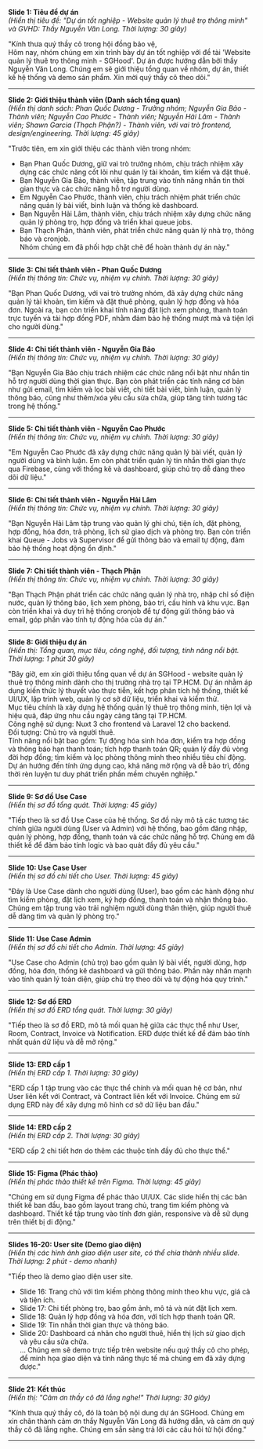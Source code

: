 **Slide 1: Tiêu đề dự án**  
_(Hiển thị tiêu đề: "Dự án tốt nghiệp - Website quản lý thuê trọ thông minh" và GVHD: Thầy Nguyễn Văn Long. Thời lượng: 30 giây)_

"Kính thưa quý thầy cô trong hội đồng bảo vệ,  
Hôm nay, nhóm chúng em xin trình bày dự án tốt nghiệp với đề tài 'Website quản lý thuê trọ thông minh - SGHood'. Dự án được hướng dẫn bởi thầy Nguyễn Văn Long. Chúng em sẽ giới thiệu tổng quan về nhóm, dự án, thiết kế hệ thống và demo sản phẩm. Xin mời quý thầy cô theo dõi."

---

**Slide 2: Giới thiệu thành viên (Danh sách tổng quan)**  
_(Hiển thị danh sách: Phan Quốc Dương - Trưởng nhóm; Nguyễn Gia Bảo - Thành viên; Nguyễn Cao Phước - Thành viên; Nguyễn Hải Lâm - Thành viên; Shawn Garcia (Thạch Phận?) - Thành viên, với vai trò frontend, design/engineering. Thời lượng: 45 giây)_

"Trước tiên, em xin giới thiệu các thành viên trong nhóm:

-   Bạn Phan Quốc Dương, giữ vai trò trưởng nhóm, chịu trách nhiệm xây dựng các chức năng cốt lõi như quản lý tài khoản, tìm kiếm và đặt thuê.
-   Bạn Nguyễn Gia Bảo, thành viên, tập trung vào tính năng nhắn tin thời gian thực và các chức năng hỗ trợ người dùng.
-   Em Nguyễn Cao Phước, thành viên, chịu trách nhiệm phát triển chức năng quản lý bài viết, bình luận và thống kê dashboard.
-   Bạn Nguyễn Hải Lâm, thành viên, chịu trách nhiệm xây dựng chức năng quản lý phòng trọ, hợp đồng và triển khai queue jobs.
-   Bạn Thạch Phận, thành viên, phát triển chức năng quản lý nhà trọ, thông báo và cronjob.  
    Nhóm chúng em đã phối hợp chặt chẽ để hoàn thành dự án này."

---

**Slide 3: Chi tiết thành viên - Phan Quốc Dương**  
_(Hiển thị thông tin: Chức vụ, nhiệm vụ chính. Thời lượng: 30 giây)_

"Bạn Phan Quốc Dương, với vai trò trưởng nhóm, đã xây dựng chức năng quản lý tài khoản, tìm kiếm và đặt thuê phòng, quản lý hợp đồng và hóa đơn. Ngoài ra, bạn còn triển khai tính năng đặt lịch xem phòng, thanh toán trực tuyến và tải hợp đồng PDF, nhằm đảm bảo hệ thống mượt mà và tiện lợi cho người dùng."

---

**Slide 4: Chi tiết thành viên - Nguyễn Gia Bảo**  
_(Hiển thị thông tin: Chức vụ, nhiệm vụ chính. Thời lượng: 30 giây)_

"Bạn Nguyễn Gia Bảo chịu trách nhiệm các chức năng nổi bật như nhắn tin hỗ trợ người dùng thời gian thực. Bạn còn phát triển các tính năng cơ bản như gửi email, tìm kiếm và lọc bài viết, chi tiết bài viết, bình luận, quản lý thông báo, cũng như thêm/xóa yêu cầu sửa chữa, giúp tăng tính tương tác trong hệ thống."

---

**Slide 5: Chi tiết thành viên - Nguyễn Cao Phước**  
_(Hiển thị thông tin: Chức vụ, nhiệm vụ chính. Thời lượng: 30 giây)_

"Em Nguyễn Cao Phước đã xây dựng chức năng quản lý bài viết, quản lý người dùng và bình luận. Em còn phát triển quản lý tin nhắn thời gian thực qua Firebase, cùng với thống kê và dashboard, giúp chủ trọ dễ dàng theo dõi dữ liệu."

---

**Slide 6: Chi tiết thành viên - Nguyễn Hải Lâm**  
_(Hiển thị thông tin: Chức vụ, nhiệm vụ chính. Thời lượng: 30 giây)_

"Bạn Nguyễn Hải Lâm tập trung vào quản lý ghi chú, tiện ích, đặt phòng, hợp đồng, hóa đơn, trả phòng, lịch sử giao dịch và phòng trọ. Bạn còn triển khai Queue - Jobs và Supervisor để gửi thông báo và email tự động, đảm bảo hệ thống hoạt động ổn định."

---

**Slide 7: Chi tiết thành viên - Thạch Phận**  
_(Hiển thị thông tin: Chức vụ, nhiệm vụ chính. Thời lượng: 30 giây)_

"Bạn Thạch Phận phát triển các chức năng quản lý nhà trọ, nhập chỉ số điện nước, quản lý thông báo, lịch xem phòng, bảo trì, cấu hình và khu vực. Bạn còn triển khai và duy trì hệ thống cronjob để tự động gửi thông báo và email, góp phần vào tính tự động hóa của dự án."

---

**Slide 8: Giới thiệu dự án**  
_(Hiển thị: Tổng quan, mục tiêu, công nghệ, đối tượng, tính năng nổi bật. Thời lượng: 1 phút 30 giây)_

"Bây giờ, em xin giới thiệu tổng quan về dự án SGHood - website quản lý thuê trọ thông minh dành cho thị trường nhà trọ tại TP.HCM. Dự án nhằm áp dụng kiến thức lý thuyết vào thực tiễn, kết hợp phân tích hệ thống, thiết kế UI/UX, lập trình web, quản lý cơ sở dữ liệu, triển khai và kiểm thử.  
Mục tiêu chính là xây dựng hệ thống quản lý thuê trọ thông minh, tiện lợi và hiệu quả, đáp ứng nhu cầu ngày càng tăng tại TP.HCM.  
Công nghệ sử dụng: Nuxt 3 cho frontend và Laravel 12 cho backend.  
Đối tượng: Chủ trọ và người thuê.  
Tính năng nổi bật bao gồm: Tự động hóa sinh hóa đơn, kiểm tra hợp đồng và thông báo hạn thanh toán; tích hợp thanh toán QR; quản lý đầy đủ vòng đời hợp đồng; tìm kiếm và lọc phòng thông minh theo nhiều tiêu chí động. Dự án hướng đến tính ứng dụng cao, khả năng mở rộng và dễ bảo trì, đồng thời rèn luyện tư duy phát triển phần mềm chuyên nghiệp."

---

**Slide 9: Sơ đồ Use Case**  
_(Hiển thị sơ đồ tổng quát. Thời lượng: 45 giây)_

"Tiếp theo là sơ đồ Use Case của hệ thống. Sơ đồ này mô tả các tương tác chính giữa người dùng (User và Admin) với hệ thống, bao gồm đăng nhập, quản lý phòng, hợp đồng, thanh toán và các chức năng hỗ trợ. Chúng em đã thiết kế để đảm bảo tính logic và bao quát đầy đủ yêu cầu."

---

**Slide 10: Use Case User**  
_(Hiển thị sơ đồ chi tiết cho User. Thời lượng: 45 giây)_

"Đây là Use Case dành cho người dùng (User), bao gồm các hành động như tìm kiếm phòng, đặt lịch xem, ký hợp đồng, thanh toán và nhận thông báo. Chúng em tập trung vào trải nghiệm người dùng thân thiện, giúp người thuê dễ dàng tìm và quản lý phòng trọ."

---

**Slide 11: Use Case Admin**  
_(Hiển thị sơ đồ chi tiết cho Admin. Thời lượng: 45 giây)_

"Use Case cho Admin (chủ trọ) bao gồm quản lý bài viết, người dùng, hợp đồng, hóa đơn, thống kê dashboard và gửi thông báo. Phần này nhấn mạnh vào tính quản lý toàn diện, giúp chủ trọ theo dõi và tự động hóa quy trình."

---

**Slide 12: Sơ đồ ERD**  
_(Hiển thị sơ đồ ERD tổng quát. Thời lượng: 30 giây)_

"Tiếp theo là sơ đồ ERD, mô tả mối quan hệ giữa các thực thể như User, Room, Contract, Invoice và Notification. ERD được thiết kế để đảm bảo tính nhất quán dữ liệu và dễ mở rộng."

---

**Slide 13: ERD cấp 1**  
_(Hiển thị ERD cấp 1. Thời lượng: 30 giây)_

"ERD cấp 1 tập trung vào các thực thể chính và mối quan hệ cơ bản, như User liên kết với Contract, và Contract liên kết với Invoice. Chúng em sử dụng ERD này để xây dựng mô hình cơ sở dữ liệu ban đầu."

---

**Slide 14: ERD cấp 2**  
_(Hiển thị ERD cấp 2. Thời lượng: 30 giây)_

"ERD cấp 2 chi tiết hơn do thêm các thuộc tính đầy đủ cho thực thể."

---

**Slide 15: Figma (Phác thảo)**  
_(Hiển thị phác thảo thiết kế trên Figma. Thời lượng: 45 giây)_

"Chúng em sử dụng Figma để phác thảo UI/UX. Các slide hiển thị các bản thiết kế ban đầu, bao gồm layout trang chủ, trang tìm kiếm phòng và dashboard. Thiết kế tập trung vào tính đơn giản, responsive và dễ sử dụng trên thiết bị di động."

---

**Slides 16-20: User site (Demo giao diện)**  
_(Hiển thị các hình ảnh giao diện user site, có thể chia thành nhiều slide. Thời lượng: 2 phút - demo nhanh)_

"Tiếp theo là demo giao diện user site.

-   Slide 16: Trang chủ với tìm kiếm phòng thông minh theo khu vực, giá cả và tiện ích.
-   Slide 17: Chi tiết phòng trọ, bao gồm ảnh, mô tả và nút đặt lịch xem.
-   Slide 18: Quản lý hợp đồng và hóa đơn, với tích hợp thanh toán QR.
-   Slide 19: Tin nhắn thời gian thực và thông báo.
-   Slide 20: Dashboard cá nhân cho người thuê, hiển thị lịch sử giao dịch và yêu cầu sửa chữa.  
    ...
    Chúng em sẽ demo trực tiếp trên website nếu quý thầy cô cho phép, để minh họa giao diện và tính năng thực tế mà chúng em đã xây dựng được."

---

**Slide 21: Kết thúc**  
_(Hiển thị: "Cảm ơn thầy cô đã lắng nghe!" Thời lượng: 30 giây)_

"Kính thưa quý thầy cô, đó là toàn bộ nội dung dự án SGHood. Chúng em xin chân thành cảm ơn thầy Nguyễn Văn Long đã hướng dẫn, và cảm ơn quý thầy cô đã lắng nghe. Chúng em sẵn sàng trả lời các câu hỏi từ hội đồng."

---
